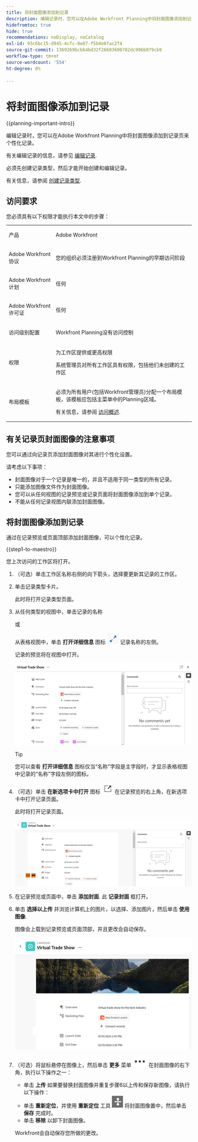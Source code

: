 ```yaml
---
title: 将封面图像添加到记录
description: 编辑记录时，您可以在Adobe Workfront Planning中将封面图像添加到记录页来个性化记录。
hidefromtoc: true
hide: true
recommendations: noDisplay, noCatalog
exl-id: 93c6bc15-d945-4cfc-8e87-f5b4e6fac2f4
source-git-commit: 1369269bcb64bd32f26603608782dc996b079cb9
workflow-type: tm+mt
source-wordcount: '554'
ht-degree: 0%

---
```



<!--update the metadata with real information-->

# 将封面图像添加到记录

{{planning-important-intro}}

编辑记录时，您可以在Adobe Workfront Planning中将封面图像添加到记录页来个性化记录。

有关编辑记录的信息，请参见 [编辑记录](/help/quicksilver/maestro/records/edit-records.md).

必须先创建记录类型，然后才能开始创建和编辑记录。

有关信息，请参阅 [创建记录类型](../architecture/create-record-types.md).

## 访问要求

<!--************double-check permissions here - asking Isk and Lilit what permissions users need for adding thumbnails-->

您必须具有以下权限才能执行本文中的步骤：

<table style="table-layout:auto">
 <col>
 </col>
 <col>
 </col>
 <tbody>
    <tr>
<tr>
<td>
   <p> 产品</p> </td>
   <td>
   <p> Adobe Workfront</p> </td>
  </tr>  
 <td role="rowheader"><p>Adobe Workfront协议</p></td>
   <td>
<p>您的组织必须注册到Workfront Planning的早期访问阶段 </p>
   </td>
  </tr>
  <tr>
   <td role="rowheader"><p>Adobe Workfront计划</p></td>
   <td>
<p>任何</p>
   </td>
  </tr>
  <tr>
   <td role="rowheader"><p>Adobe Workfront许可证</p></td>
   <td>
   <p>任何</p> 
  </td>
  </tr>

<tr>
   <td role="rowheader"><p>访问级别配置</p></td>
   <td> <p>Workfront Planning没有访问控制 </p>  
</td>
  </tr>
<tr>
   <td role="rowheader"><p>权限</p></td>
   <td> <p>为工作区提供或更高权限 </p>  
   <p>系统管理员对所有工作区具有权限，包括他们未创建的工作区</p>
</td>
  </tr>
<tr>
   <td role="rowheader"><p>布局模板</p></td>
   <td>  <p>必须为所有用户(包括Workfront管理员)分配一个布局模板，该模板应包括主菜单中的Planning区域。 </p> <p>有关信息，请参阅 <a href="/help/quicksilver/maestro/access/access-overview.md">访问概述</a>. </p>  
</td>
  </tr>

</tbody>
</table>

## 有关记录页封面图像的注意事项

您可以通过向记录页添加封面图像对其进行个性化设置。

请考虑以下事项：

* 封面图像对于一个记录是唯一的，并且不适用于同一类型的所有记录。
* 只能添加图像文件作为封面图像。
  <!--above: when you know exactly what type of files are allowed, add the exact extensions above-->
* 您可以从任何视图的记录预览或记录页面将封面图像添加到单个记录。
* 不能从任何记录视图内联添加封面图像。

## 将封面图像添加到记录

通过在记录预览或页面顶部添加封面图像，可以个性化记录。

{{step1-to-maestro}}

您上次访问的工作区将打开。

1. （可选）单击工作区名称右侧的向下箭头，选择要更新其记录的工作区。

1. 单击记录类型卡片。

   此时将打开记录类型页面。

1. 从任何类型的视图中，单击记录的名称

   或

   从表格视图中，单击 **打开详细信息** 图标 ![](assets/open-details-icon-in-table-name-field.png) 记录名称的左侧。

   记录的预览将在视图中打开。

   ![](assets/details-box.png)

   >[!TIP]
   >
   >您可以查看 **打开详细信息** 图标仅当“名称”字段是主字段时，才显示表格视图中记录的“名称”字段左侧的图标。

1. （可选）单击 **在新选项卡中打开** 图标 ![](assets/open-details-in-a-new-tab-icon.png) <!--check the icon; they are changing it--> 在记录预览的右上角，在新选项卡中打开记录页面。

   此时将打开记录页面。

   ![](assets/details-page.png)

1. 在记录预览或页面中，单击 **添加封面**. <!--check the casing here; I logged a bug for this-->
此 **记录封面** 框打开。

1. 单击 **选择以上传** 并浏览计算机上的图片，以选择、添加图片，然后单击 **使用图像**.

   图像会上载到记录预览或页面顶部，并且更改会自动保存。

   ![](assets/record-page-with-cover-image.png)

1. （可选）将鼠标悬停在图像上，然后单击 **更多** 菜单 ![](assets/more-menu.png) 在封面图像的右下角，执行以下操作之一：

   * 单击 **上传** 如果要替换封面图像并重复步骤6以上传和保存新图像，请执行以下操作：
   * 单击 **重新定位**，并使用 **重新定位** 工具 ![](assets/reposition-tool-icon.png) 将封面图像置中，然后单击 **保存** 完成时。
   * 单击 **移除** 以卸下封面图像。

   Workfront会自动保存您所做的更改。
